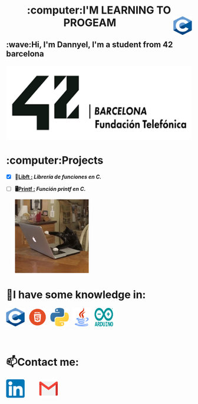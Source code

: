 <!--Título con URL en la imagen-->
<h1 align="center"> :computer:I'M LEARNING TO PROGEAM
<a href="https://www.cprogramming.com/"><img src="img/L_C.png" align="right" width="50" height="50"></p></a>

<!--Presentación-->
<h2 alingn="left">:wave:Hi, I'm <b>Dannyel,</b> I'm a student from <b>42 barcelona</p></h2>
<a href="https://www.42barcelona.com/es"><img src="img/42.png" align="center"width="1000" height="200"></a>
<h1></h1>
<!---Proyectos en curso o finalizados--->
<h1 alingn="left"> :computer:Projects</h1>

* [X] :book:<a href="https://github.com/lbDYX/42_cursus/tree/main/libft">Libft :</a> <i>Librería de funciones en C.</i>
* [ ] :desktop_computer:<a href="https://github.com/lbDYX/42_cursus/tree/main/printf">Printf :</a> <i>Función printf en C.</i>
  
  <img src="img/gato_programando.gif" alin="rigth" width="200" height="200">

<!---Lenguajes--->
<h1>📑I have some knowledge in:</h1>
<!---C--->
<a href="https://www.cprogramming.com/"><img src="img/L_C.png" align="left" width="50" height="50"></p></a>
<!---Html--->
<a href="https://www.w3schools.com/html/"><img src="img/logohtmlhtml5.jpg" align="left" width="50" height="50" style="position:relative; right: -10px"></a>
<!---python--->
<a href="https://www.python.org/"><img src="img/python.png" align="left" width="50" height="50" style="position:relative; right: -20px"></a>
<!---java--->
<a href="https://www.java.com/es/"><img src="img/java.png" align="left" width="50" height="50"
style="position:relative; right: -30px"></a>
<!---Arduino--->
<a href="https://www.arduino.cc/"><img src="img/arduino.png" align="left" width="50" height="50"
style="position:relative; right: -40px"></a>
<h1><br></br>
<!---Contactos--->
<h1 align="left">📫Contact me:</h1>
<!---Gmail--->
<a href="dacortes@student.42barcelona.com"><img src="img/gmail.png" align="rigth" width="50" height="50" style="position:relative; right: -40px"/></a>
<a href="https://www.linkedin.com/in/dacortesR/"><img src="img/linkedin.png" align="left" width="50" height="50"></a>